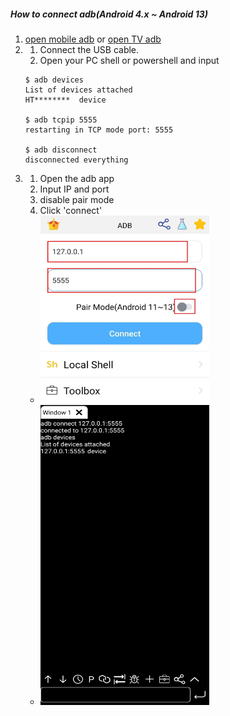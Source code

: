 ##### How to connect adb(Android 4.x ~ Android 13)

1. [open mobile adb](./md/../openMobileADB4x_13.md) or [open TV adb](./md/../openTVADB.md)
2. 1. Connect the USB cable.
   2. Open your PC shell or powershell and input
    ```
    $ adb devices
    List of devices attached
    HT********	device

    $ adb tcpip 5555
    restarting in TCP mode port: 5555

    $ adb disconnect
    disconnected everything
    ```
3. 1. Open the adb app
   2. Input IP and port
   3. disable pair mode
   4. Click 'connect'
   - <img src="./../image/connectADB4x_13/1.jpeg" width="270" height="300">
   - <img src="./../image/connectADB4x_13/2.jpeg" width="270" height="480">
   